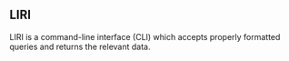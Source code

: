 ## LIRI
LIRI is a command-line interface (CLI) which accepts properly formatted queries and returns the relevant data.


